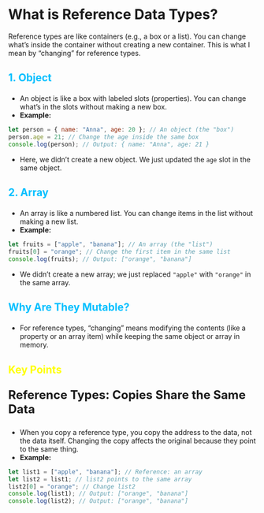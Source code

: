 # What is Reference Data Types?

Reference types are like containers (e.g., a box or a list). You can change what’s inside the container without creating a new container. This is what I mean by “changing” for reference types.

## <p style="color:deepskyblue">1. Object</p>

- An object is like a box with labeled slots (properties). You can change what’s in the slots without making a new box.
- **Example:**

```js
let person = { name: "Anna", age: 20 }; // An object (the "box")
person.age = 21; // Change the age inside the same box
console.log(person); // Output: { name: "Anna", age: 21 }
```

- Here, we didn’t create a new object. We just updated the `age` slot in the same object.

## <p style="color:deepskyblue">2. Array</p>

- An array is like a numbered list. You can change items in the list without making a new list.
- **Example:**

```js
let fruits = ["apple", "banana"]; // An array (the "list")
fruits[0] = "orange"; // Change the first item in the same list
console.log(fruits); // Output: ["orange", "banana"]
```

- We didn’t create a new array; we just replaced `"apple"` with `"orange"` in the same array.

## <p style="color:deepskyblue">Why Are They Mutable?</p>

- For reference types, “changing” means modifying the contents (like a property or an array item) while keeping the same object or array in memory.

## <p style="color:yellow; font-weight:bold">Key Points</p>

<p style="font-size:1.5rem; font-weight:bold">Reference Types: Copies Share the Same Data</p>

- When you copy a reference type, you copy the address to the data, not the data itself. Changing the copy affects the original because they point to the same thing.
- **Example:**

```js
let list1 = ["apple", "banana"]; // Reference: an array
let list2 = list1; // list2 points to the same array
list2[0] = "orange"; // Change list2
console.log(list1); // Output: ["orange", "banana"]
console.log(list2); // Output: ["orange", "banana"]
```
